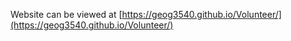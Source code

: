 Website can be viewed at [https://geog3540.github.io/Volunteer/](https://geog3540.github.io/Volunteer/)
